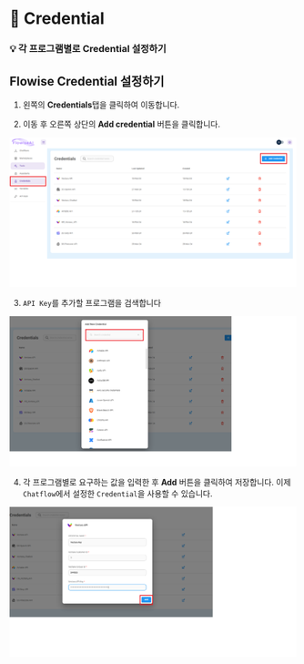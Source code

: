 # 🔑 Credential

### **💡 각 프로그램별로 Credential 설정하기**

## Flowise Credential 설정하기

1. 왼쪽의 **Credentials**탭을 클릭하여 이동합니다.

2. 이동 후 오른쪽 상단의 **Add credential** 버튼을 클릭합니다.

<img src="./images/Credential.png">

3. `API Key`를 추가할 프로그램을 검색합니다

<img src="./images/Add New Credential.png">

4. 각 프로그램별로 요구하는 값을 입력한 후 **Add** 버튼을 클릭하여 저장합니다. 이제 `Chatflow`에서 설정한 `Credential`을 사용할 수 있습니다.

<img src="./images/Credential_example.png">